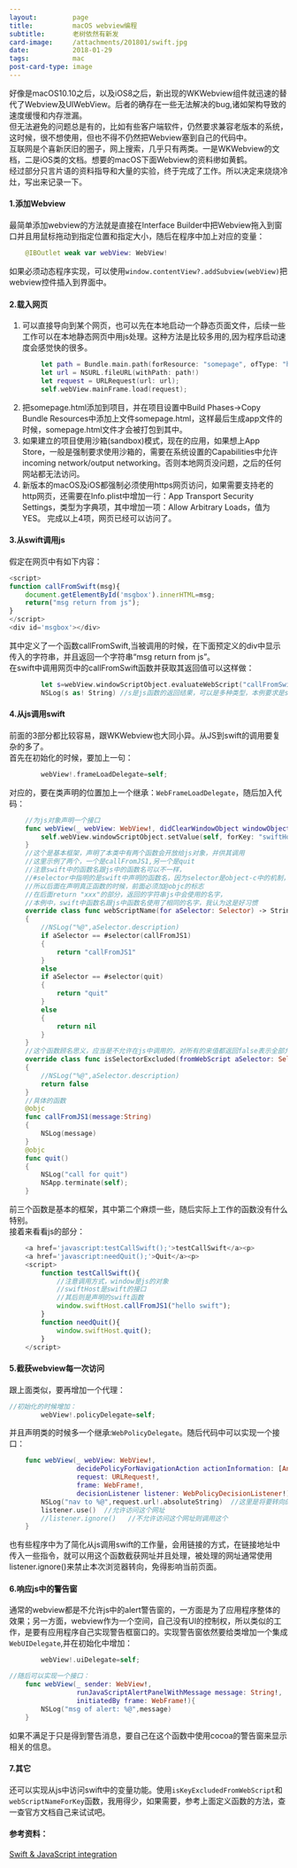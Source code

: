 ```yaml
---
layout:         page
title:          macOS webview编程
subtitle:       老树依然有新发
card-image:     /attachments/201801/swift.jpg
date:           2018-01-29
tags:           mac
post-card-type: image
---
```

好像是macOS10.10之后，以及iOS8之后，新出现的WKWebview组件就迅速的替代了Webview及UIWebView。后者的确存在一些无法解决的bug,诸如架构导致的速度缓慢和内存泄漏。  
但无法避免的问题总是有的，比如有些客户端软件，仍然要求兼容老版本的系统，这时候，很不想使用，但也不得不仍然把Webview塞到自己的代码中。  
互联网是个喜新厌旧的圈子，网上搜索，几乎只有两类。一是WKWebview的文档，二是iOS类的文档。想要的macOS下面Webview的资料缈如黄鹤。  
经过部分只言片语的资料指导和大量的实验，终于完成了工作。所以决定来烧烧冷灶，写出来记录一下。  

#### 1.添加Webview
最简单添加webview的方法就是直接在Interface Builder中把Webview拖入到窗口并且用鼠标拖动到指定位置和指定大小，随后在程序中加上对应的变量：  
```swift
    @IBOutlet weak var webView: WebView!
```
如果必须动态程序实现，可以使用`window.contentView?.addSubview(webView)`把webview控件插入到界面中。  

#### 2.载入网页
1. 可以直接导向到某个网页，也可以先在本地启动一个静态页面文件，后续一些工作可以在本地静态网页中用js处理。这种方法是比较多用的,因为程序启动速度会感觉快的很多。  
```swift
        let path = Bundle.main.path(forResource: "somepage", ofType: "html")
        let url = NSURL.fileURL(withPath: path!)
        let request = URLRequest(url: url);
        self.webView.mainFrame.load(request);
```
2. 把somepage.html添加到项目，并在项目设置中Build Phases->Copy Bundle Resources中添加上文件somepage.html，这样最后生成app文件的时候，somepage.html文件才会被打包到其中。  
3. 如果建立的项目使用沙箱(sandbox)模式，现在的应用，如果想上App Store，一般是强制要求使用沙箱的，需要在系统设置的Capabilities中允许incoming network/output networking。否则本地网页没问题，之后的任何网站都无法访问。  
4. 新版本的macOS及iOS都强制必须使用https网页访问，如果需要支持老的http网页，还需要在Info.plist中增加一行：App Transport Security Settings，类型为字典项，其中增加一项：Allow Arbitrary Loads，值为YES。
完成以上4项，网页已经可以访问了。  

#### 3.从swift调用js
假定在网页中有如下内容：  
```js
<script>
function callFromSwift(msg){
    document.getElementById('msgbox').innerHTML=msg;
    return("msg return from js");
}
</script>
<div id='msgbox'></div>
```
其中定义了一个函数callFromSwift,当被调用的时候，在下面预定义的div中显示传入的字符串，并且返回一个字符串“msg return from js”。  
在swift中调用网页中的callFromSwift函数并获取其返回值可以这样做：  
```swift
        let s=webView.windowScriptObject.evaluateWebScript("callFromSwift('Hello, JavaScript')")
        NSLog(s as! String)	//s是js函数的返回结果，可以是多种类型，本例要求是string
```
#### 4.从js调用swift
前面的3部分都比较容易，跟WKWebview也大同小异。从JS到swift的调用要复杂的多了。  
首先在初始化的时候，要加上一句：  
```swift
        webView!.frameLoadDelegate=self;
```
对应的，要在类声明的位置加上一个继承：`WebFrameLoadDelegate`，随后加入代码：  
```swift
	//为js对象声明一个接口
    func webView(_ webView: WebView!, didClearWindowObject windowObject: WebScriptObject!, for frame: WebFrame!) {
        self.webView.windowScriptObject.setValue(self, forKey: "swiftHost")
    }
	//这个是基本框架，声明了本类中有两个函数会开放给js对象，并供其调用
	//这里示例了两个，一个是callFromJS1,另一个是quit
	//注意swift中的函数名跟js中的函数名可以不一样，
	//#selector中指明的是swift中声明的函数名，因为selector是object-c中的机制，
	//所以后面在声明真正函数的时候，前面必须加@objc的标志
	//在后面return "xxx"的部分，返回的字符串js中会使用的名字，
	//本例中，swift中函数名跟js中函数名使用了相同的名字，我认为这是好习惯
    override class func webScriptName(for aSelector: Selector) -> String?
    {
        //NSLog("%@",aSelector.description)
        if aSelector == #selector(callFromJS1)
        {
            return "callFromJS1"
        }
        else
        if aSelector == #selector(quit)
        {
            return "quit"
        }
        else
        {
            return nil
        }
    }
	//这个函数顾名思义，应当是不允许在js中调用的，对所有的来值都返回false表示全部允许调用
    override class func isSelectorExcluded(fromWebScript aSelector: Selector) -> Bool
    {
        //NSLog("%@",aSelector.description)
        return false
    }
	//具体的函数
    @objc
    func callFromJS1(message:String)
    {
        NSLog(message)
    }
    @objc
    func quit()
    {
        NSLog("call for quit")
        NSApp.terminate(self);
    }

```
前三个函数是基本的框架，其中第二个麻烦一些，随后实际上工作的函数没有什么特别。  
接着来看看js的部分：  
```js
    <a href='javascript:testCallSwift();'>testCallSwift</a><p>
    <a href='javascript:needQuit();'>Quit</a><p>
	<script>
		function testCallSwift(){
			//注意调用方式，window是js的对象
			//swiftHost是swift的接口
			//其后则是声明的swift函数
		    window.swiftHost.callFromJS1("hello swift");
		}
		function needQuit(){
		    window.swiftHost.quit();
		}
	</script>

```
#### 5.截获webview每一次访问
跟上面类似，要再增加一个代理：
```swift
//初始化的时候增加：
        webView!.policyDelegate=self;
```
并且声明类的时候多一个继承:`WebPolicyDelegate`。随后代码中可以实现一个接口：  
```swift
    func webView(_ webView: WebView!,
                 decidePolicyForNavigationAction actionInformation: [AnyHashable : Any]!,
                 request: URLRequest!,
                 frame: WebFrame!,
                 decisionListener listener: WebPolicyDecisionListener!) {
        NSLog("nav to %@",request.url!.absoluteString)  //这里是将要转向的网址
        listener.use()	//允许访问这个网址
        //listener.ignore()   //不允许访问这个网址则调用这个
    }
```
也有些程序中为了简化从js调用swift的工作量，会用链接的方式，在链接地址中传入一些指令，就可以用这个函数截获网址并且处理，被处理的网址通常使用listener.ignore()来禁止本次浏览器转向，免得影响当前页面。  
#### 6.响应js中的警告窗
通常的webview都是不允许js中的alert警告窗的，一方面是为了应用程序整体的效果；另一方面，webview作为一个空间，自己没有UI的控制权，所以类似的工作，是要有应用程序自己实现警告框窗口的。实现警告窗依然要给类增加一个集成`WebUIDelegate`,并在初始化中增加：  
```swift
        webView!.uiDelegate=self;

//随后可以实现一个接口：
    func webView(_ sender: WebView!,
                 runJavaScriptAlertPanelWithMessage message: String!,
                 initiatedBy frame: WebFrame!){
        NSLog("msg of alert: %@",message)
    }
```
如果不满足于只是得到警告消息，要自己在这个函数中使用cocoa的警告窗来显示相关的信息。  

#### 7.其它
还可以实现从js中访问swift中的变量功能。使用`isKeyExcludedFromWebScript`和`webScriptNameForKey`函数，我用得少，如果需要，参考上面定义函数的方法，查一查官方文档自己来试试吧。  



#### 参考资料：
[Swift & JavaScript integration](http://blog.sibo.me/2016/07/11/swift-and-javascript-integration.html)  

